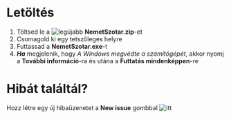 # Letöltés

1. Töltsed le a ![legújabb](https://github.com/TVince0/Nemet/releases/latest) **NemetSzotar.zip**-et
2. Csomagold ki egy tetszőleges helyre
3. Futtassad a **NemetSzotar.exe**-t
4. ***Ha*** megjelenik, hogy *A Windows megvédte a számítógépét*, akkor nyomj a **További információ**-ra és utána a **Futtatás mindenképpen**-re

# Hibát találtál?

Hozz létre egy új hibaüzenetet a **New issue** gombbal ![itt](https://github.com/TVince0/Nemet/issues)
